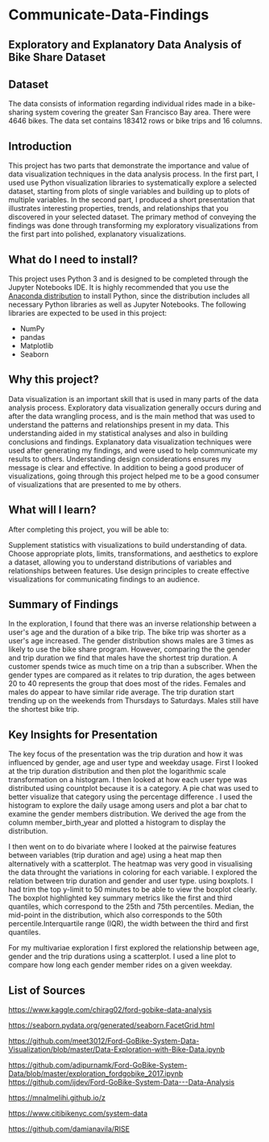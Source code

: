# Communicate-Data-Findings
## Exploratory  and Explanatory Data Analysis of Bike Share Dataset

## Dataset

The data consists of information regarding individual rides made in a bike-sharing system covering the greater San Francisco Bay area. There were 4646 bikes. The data set contains 183412 rows or bike trips and 16 columns.


## Introduction

This project has two parts that demonstrate the importance and value of data visualization techniques in the data analysis process. In the first part, I used use Python visualization libraries to systematically explore a selected dataset, starting from plots of single variables and building up to plots of multiple variables. In the second part, I produced a short presentation that illustrates interesting properties, trends, and relationships that you discovered in your selected dataset. The primary method of conveying the findings was done through transforming my exploratory visualizations from the first part into polished, explanatory visualizations.

## What do I need to install?

This project uses Python 3 and is designed to be completed through the Jupyter Notebooks IDE. It is highly recommended that you use the [Anaconda distribution](https://www.anaconda.com/products/individual) to install Python, since the distribution includes all necessary Python libraries as well as Jupyter Notebooks. The following libraries are expected to be used in this project:

* NumPy
* pandas
* Matplotlib
* Seaborn

## Why this project?

Data visualization is an important skill that is used in many parts of the data analysis process. Exploratory data visualization generally occurs during and after the data wrangling process, and is the main method that was used to understand the patterns and relationships present in my data. This understanding aided in my statistical analyses and also in building conclusions and findings. Explanatory data visualization techniques were used after generating my findings, and were used to help communicate my results to others. Understanding design considerations ensures my message is clear and effective. In addition to being a good producer of visualizations, going through this project helped me to be a good consumer of visualizations that are presented to me by others.

## What will I learn?
After completing this project, you will be able to:

Supplement statistics with visualizations to build understanding of data.
Choose appropriate plots, limits, transformations, and aesthetics to explore a dataset, allowing you to understand distributions of variables and relationships between features.
Use design principles to create effective visualizations for communicating findings to an audience.

## Summary of Findings

In the exploration, I found that there was an inverse relationship between a user's age and the duration of a bike trip. The  bike trip was shorter as a user's age increased. The gender distribution shows males are 3 times as likely to use the bike share program. However, comparing the the gender and trip duration we find that males have the shortest trip duration. A customer spends twice as much time on a trip than a subscriber. When the gender types are compared as it relates to trip duration, the ages between 20 to 40 represents the group that does most of the rides. Females and males do appear to have similar ride average. The trip duration start trending up on the weekends from Thursdays to Saturdays. Males still have the shortest bike trip.

## Key Insights for Presentation

The key focus of the presentation was the trip duration and how it was influenced by gender, age and user type and weekday usage. First I looked at the trip duration distribution and then plot the logarithmic scale transformation on a histogram. I then looked at how each user type was distributed using countplot because it is a category. A pie chat was used to better visualize that category using the percentage difference . I used the histogram to explore the daily usage among users and plot a bar chat to examine the gender members distribution. We derived the age from the column member_birth_year and plotted a histogram to display the distribution.

I then went on to do bivariate where I looked at the pairwise features between variables (trip duration and age) using a heat map then alternatively with a scatterplot. The heatmap was very good in visualising the data throught the variations in coloring for each variable. I explored the relation between trip duration and gender and user type. using boxplots. I had trim the top y-limit to 50 minutes to be able to view the boxplot clearly. The boxplot highlighted key summary metrics like the first and third quantiles, which correspond to the 25th and 75th percentiles. Median, the mid-point in the distribution, which also corresponds to the 50th percentile.Interquartile range (IQR), the width between the third and first quantiles. 

For my multivariae exploration I first explored the relationship between age, gender and the trip durations using a scatterplot. I used a line plot to compare how long each gender member rides on a given weekday.

## List of Sources

https://www.kaggle.com/chirag02/ford-gobike-data-analysis

https://seaborn.pydata.org/generated/seaborn.FacetGrid.html

https://github.com/meet3012/Ford-GoBike-System-Data-Visualization/blob/master/Data-Exploration-with-Bike-Data.ipynb

https://github.com/adipurnamk/Ford-GoBike-System-Data/blob/master/exploration_fordgobike_2017.ipynb
https://github.com/ijdev/Ford-GoBike-System-Data---Data-Analysis

https://mnalmelihi.github.io/z

https://www.citibikenyc.com/system-data

https://github.com/damianavila/RISE

